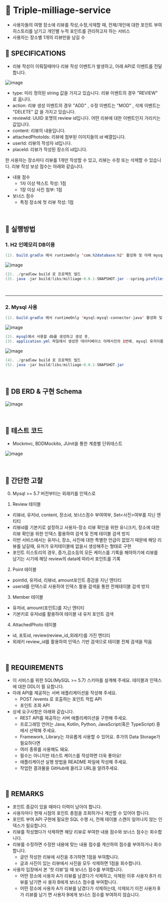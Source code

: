 # 📌 Triple-milliage-service
- 사용자들의 여행 장소에 리뷰를 작성,수정,삭제할 때, 전체/개인에 대한 포인트 부여 히스토리를 남기고
개인별 누적 포인트를 관리하고자 하는 서비스
- 사용자는 장소별 1개의 리뷰만을 남길 수

## 📌 SPECIFICATIONS
- 리뷰 작성이 이뤄질때마다 리뷰 작성 이벤트가 발생하고, 아래 API로 이벤트를 전달합니다.

![image](https://user-images.githubusercontent.com/81614803/205430221-9bbcd308-34cb-4f60-bcbd-6cedb70fbfa8.png)

- type: 미리 정의된 string 값을 가지고 있습니다. 리뷰 이벤트의 경우 "REVIEW" 로 옵니다.
- action: 리뷰 생성 이벤트의 경우 "ADD" , 수정 이벤트는 "MOD" , 삭제 이벤트는 "DELETE" 값
을 가지고 있습니다.
- reviewId: UUID 포맷의 review id입니다. 어떤 리뷰에 대한 이벤트인지 가리키는 값입니다.
- content: 리뷰의 내용입니다.
- attachedPhotoIds: 리뷰에 첨부된 이미지들의 id 배열입니다.
- userId: 리뷰의 작성자 id입니다.
- placeId: 리뷰가 작성된 장소의 id입니다.

한 사용자는 장소마다 리뷰를 1개만 작성할 수 있고, 리뷰는 수정 또는 삭제할 수 있습니다. 리뷰 작성 보상 점수는
아래와 같습니다.
- 내용 점수
  - 1자 이상 텍스트 작성: 1점
  - 1장 이상 사진 첨부: 1점
- 보너스 점수
  - 특정 장소에 첫 리뷰 작성: 1점
  
</br>

## 📌 실행방법

### 1. H2 인메모리 DB이용
```java
(1). build.gradle 에서 runtimeOnly 'com.h2database:h2' 활성화 및 아래 mysql 비활성화
```
![image](https://user-images.githubusercontent.com/81614803/205430717-5b1882c9-14c3-43a4-a5b7-f42a2315a322.png)
```java
(2). ./gradlew build 로 프로젝트 빌드
(3). java -jar build/libs/milliage-0.0.1-SNAPSHOT.jar --spring.profiles.active=local 실행
```

</br>

---

### 2. Mysql 사용
```java
(1). build.gradle 에서 runtimeOnly 'mysql:mysql-connector-java' 활성화 및 위 h2 비활성화
```
![image](https://user-images.githubusercontent.com/81614803/205430820-7b3392a0-500b-4224-9077-5dc7794fc705.png)
```java
(2). mysql에서 사용할 db를 생성하고 생성 후,
(3). application.yml 파일에서 생성한 데이터베이스 아래사진의 1번에, mysql 유저이름을 2번에, 비밀번호를 3번에 입력
```
![image](https://user-images.githubusercontent.com/81614803/205430988-3b1f5979-71f0-4330-9472-07830be99c5c.png)
```java
(4). ./gradlew build 로 프로젝트 빌드
(5). java -jar build/libs/milliage-0.0.1-SNAPSHOT.jar
```

</br>

## 📌 DB ERD & 구현 Schema

![image](https://user-images.githubusercontent.com/81614803/205431555-0cbb47ee-e92b-4ebb-ad3f-8f88328d31cf.png)


</br>

## 📌 테스트 코드
- Mockmvc, BDDMockito, JUnit을 통한 계층별 단위테스트

![image](https://user-images.githubusercontent.com/81614803/205431231-3a36867a-4d5f-46c5-88ca-3b6dd43e9021.png)

  
</br>

## 📌 간단한 고찰

0. Mysql >= 5.7 버전부터는 외래키를 인덱스로 

1. Review 테이블
 - 리뷰id, 유저id, content, 장소id, 보너스점수 부여여부, Set<사진>여부를 지닌 엔티티
 - 리뷰id를 기본키로 설정하고 사용자-장소 리뷰 확인을 위한 유니크키, 장소에 대한 리뷰 확인을 위한 인덱스 활용하여 검색 및 전체 테이블 검색 방지
 - 이번 서비스에서는 유저나, 장소, 사진에 대한 특별한 언급이 없었기 때문에 해당 리뷰를 남길때, 유저가 유저테이블에 없을시 생성해주는 형태로 구현
 - 포인트 히스토리의 경우, 증가,감소등의 모든 케이스를 기록을 해야하기에 리뷰를 남기는 시기에 해당 review의 data에 따라서 포인트를 기록
 
 2. Point 테이블
  - pointId, 유저id, 리뷰id, amount포인트 증감을 지닌 엔티티
  - userid를 인덱스로 사용하여 인덱스 활용 검색을 통한 전체테이블 검색 방지

3. Member 테이블
  - 유저id, amount(포인트)를 지닌 엔티티
  - 기본키로 유저id를 활용하여 테이블 내 유저 포인트 검색

4. AttachedPhoto 테이블
  - id, 포토id, review(review_id_외래키)를 가진 엔티티
  - 외래키 review_id를 활용하여 인덱스 기반 검색으로 테이블 전체 검색을 막음
  
</br>

## 📌 REQUIREMENTS

- 이 서비스를 위한 SQL(MySQL >= 5.7) 스키마를 설계해 주세요. 테이블과 인덱스에 대한 DDL이 필
요합니다.
- 아래 API를 제공하는 서버 애플리케이션을 작성해 주세요.
  - POST /events 로 호출하는 포인트 적립 API
  - 포인트 조회 API
- 상세 요구사항은 아래와 같습니다.
  - REST API를 제공하는 서버 애플리케이션을 구현해 주세요.
  - 프로그래밍 언어는 Java, Kotlin, Python, JavaScript(혹은 TypeScript) 중에서 선택해
    주세요.
  - Framework, Library는 자유롭게 사용할 수 있어요. 추가의 Data Storage가 필요하다면
  - 여러 종류를 사용해도 돼요.
  - 필수는 아니지만 테스트 케이스를 작성하면 더욱 좋아요!
  - 애플리케이션 실행 방법을 README 파일에 작성해 주세요.
  - 작업한 결과물을 GitHub에 올리고 URL을 알려주세요.
  
</br>

## 📌 REMARKS
- 포인트 증감이 있을 때마다 이력이 남아야 합니다.
- 사용자마다 현재 시점의 포인트 총점을 조회하거나 계산할 수 있어야 합니다.
- 포인트 부여 API 구현에 필요한 SQL 수행 시, 전체 테이블 스캔이 일어나지 않는 인덱스가 필요합니다.
- 리뷰를 작성했다가 삭제하면 해당 리뷰로 부여한 내용 점수와 보너스 점수는 회수합니다.
- 리뷰를 수정하면 수정한 내용에 맞는 내용 점수를 계산하여 점수를 부여하거나 회수합니다.
  - 글만 작성한 리뷰에 사진을 추가하면 1점을 부여합니다.
  - 글과 사진이 있는 리뷰에서 사진을 모두 삭제하면 1점을 회수합니다.
- 사용자 입장에서 본 '첫 리뷰'일 때 보너스 점수를 부여합니다.
  - 어떤 장소에 사용자 A가 리뷰를 남겼다가 삭제하고, 삭제된 이후 사용자 B가 리뷰를 남기면 사
용자 B에게 보너스 점수를 부여합니다.
  - 어떤 장소에 사용자 A가 리뷰를 남겼다가 삭제하는데, 삭제되기 이전 사용자 B가 리뷰를 남기
면 사용자 B에게 보너스 점수를 부여하지 않습니다.
